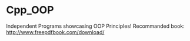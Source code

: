 # Cpp_OOP
Independent Programs showcasing OOP Principles!
Recommanded book: http://www.freepdfbook.com/download/
